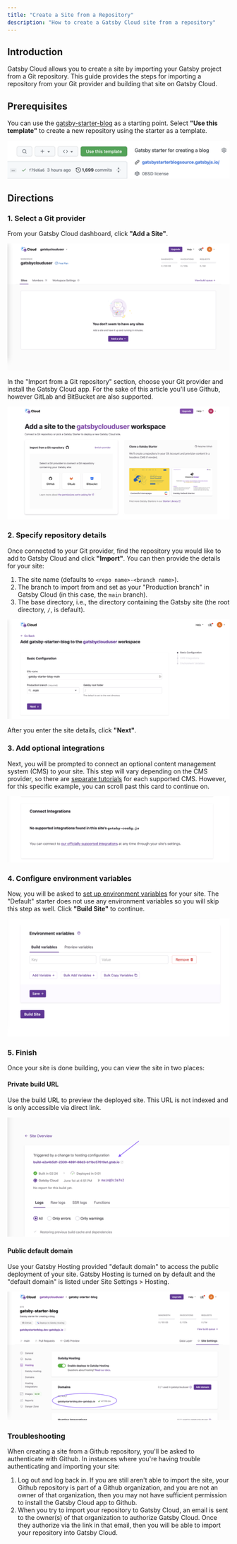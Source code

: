 ```yaml
---
title: "Create a Site from a Repository"
description: "How to create a Gatsby Cloud site from a repository"
---
```


## Introduction

Gatsby Cloud allows you to create a site by importing your Gatsby project from a Git repository. This guide provides the steps for importing a repository from your Git provider and building that site on Gatsby Cloud.

## Prerequisites

You can use the [gatsby-starter-blog](https://github.com/gatsbyjs/gatsby-starter-blog) as a starting point. Select **"Use this template"** to create a new repository using the starter as a template.

![Button to create a new repository from a starter](../../images/use-this-template.png)

## Directions

### 1. Select a Git provider

From your Gatsby Cloud dashboard, click **"Add a Site"**.

![Button to add a site from the Gatsby Cloud dashboard](../../images/add-site.png)

In the "Import from a Git repository" section, choose your Git provider and install the Gatsby Cloud app. For the sake of this article you'll use Github, however GitLab and BitBucket are also supported.

![List of Git Providers](../../images/import-from-repo.png)

### 2. Specify repository details

Once connected to your Git provider, find the repository you would like to add to Gatsby Cloud and click **"Import"**. You can then provide the details for your site:

1. The site name (defaults to `<repo name>-<branch name>`).
1. The branch to import from and set as your "Production branch" in Gatsby Cloud (in this case, the `main` branch).
1. The base directory, i.e., the directory containing the Gatsby site (the root directory, `/`, is default).

![Basic site configuration](../../images/basic-configuration.png)

After you enter the site details, click **"Next"**.

### 3. Add optional integrations

Next, you will be prompted to connect an optional content management system (CMS) to your site. This step will vary depending on the CMS provider, so there are [separate tutorials](https://support.gatsbyjs.com/hc/en-us/articles/1500000746742) for each supported CMS. However, for this specific example, you can scroll past this card to continue on.

![No Supported Integrations Found](../../images/no-integrations.png)

### 4. Configure environment variables

Now, you will be asked to [set up environment variables](/docs/reference/cloud/managing-environment-variables) for your site. The "Default" starter does not use any environment variables so you will skip this step as well. Click **"Build Site"** to continue.

![Section to add environment variables to a new Gatbsy Cloud site](../../images/no-environment-variables.png)

### 5. Finish

Once your site is done building, you can view the site in two places:

#### Private build URL

Use the build URL to preview the deployed site. This URL is not indexed and is only accessible via direct link.

![Gatsby Cloud Private Build URL link](../../images/private-build-link.png)

#### Public default domain

Use your Gatsby Hosting provided "default domain" to access the public deployment of your site. Gatsby Hosting is turned on by default and the "default domain" is listed under Site Settings > Hosting.

![Gatsby Cloud default hosting domain](../../images/default-domain.png)

### Troubleshooting

When creating a site from a Github repository, you'll be asked to authenticate with Github. In instances where you're having trouble authenticating and importing your site:

1. Log out and log back in. If you are still aren't able to import the site, your Github repository is part of a Github organization, and you are not an owner of that organization, then you may not have sufficient permission to install the Gatsby Cloud app to Github.
1. When you try to import your repository to Gatsby Cloud, an email is sent to the owner(s) of that organization to authorize Gatsby Cloud. Once they authorize via the link in that email, then you will be able to import your repository into Gatsby Cloud.
